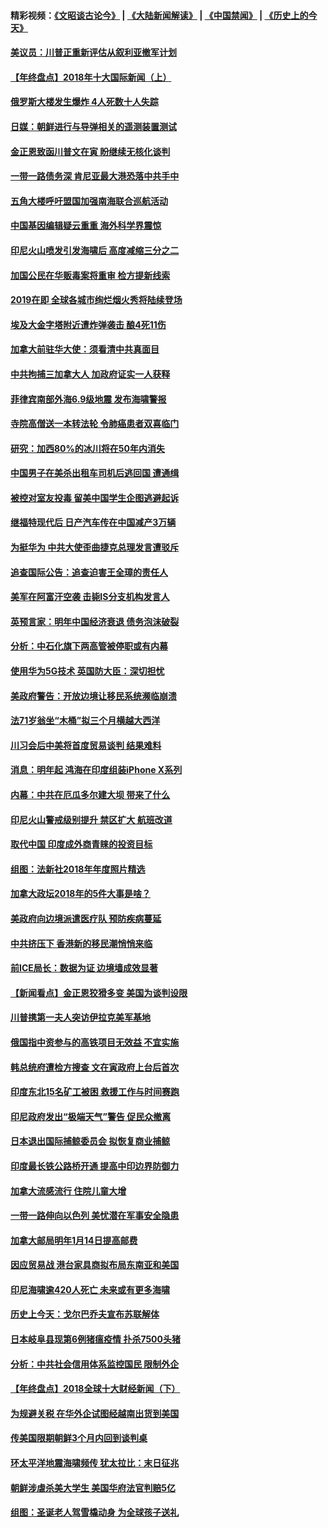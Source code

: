 #### 精彩视频：[《文昭谈古论今》](https://github.com/gfw-breaker/wenzhao/blob/master/README.md?t=12311831) | [《大陆新闻解读》](https://github.com/gfw-breaker/ntdtv-comedy/blob/master/README.md?t=12311831) | [《中国禁闻》](https://github.com/gfw-breaker/ntdtv-news/blob/master/README.md?t=12311831) | [《历史上的今天》](https://github.com/gfw-breaker/today-in-history/blob/master/README.md?t=12311831) 

#### [美议员：川普正重新评估从叙利亚撤军计划](../pages/nsc418/n10944364.md?t=12311831) 

#### [【年终盘点】2018年十大国际新闻（上）](../pages/nsc418/n10924773.md?t=12311831) 

#### [俄罗斯大楼发生爆炸 4人死数十人失踪](../pages/nsc418/n10943682.md?t=12311831) 

#### [日媒：朝鲜进行与导弹相关的遥测装置测试](../pages/nsc418/n10943525.md?t=12311831) 

#### [金正恩致函川普文在寅 盼继续无核化谈判](../pages/nsc418/n10943074.md?t=12311831) 

#### [一带一路债务深 肯尼亚最大港恐落中共手中](../pages/nsc418/n10942794.md?t=12311831) 

#### [五角大楼呼吁盟国加强南海联合巡航活动](../pages/nsc418/n10942310.md?t=12311831) 

#### [中国基因编辑疑云重重 海外科学界震惊](../pages/nsc418/n10940149.md?t=12311831) 

#### [印尼火山喷发引发海啸后 高度减缩三分之二](../pages/nsc418/n10941435.md?t=12311831) 

#### [加国公民在华贩毒案将重审 检方提新线索](../pages/nsc418/n10940613.md?t=12311831) 

#### [2019在即 全球各城市绚烂烟火秀将陆续登场](../pages/nsc418/n10940465.md?t=12311831) 

#### [埃及大金字塔附近遭炸弹袭击 酿4死11伤](../pages/nsc418/n10940511.md?t=12311831) 

#### [加拿大前驻华大使：须看清中共真面目](../pages/nsc418/n10940389.md?t=12311831) 

#### [中共拘捕三加拿大人 加政府证实一人获释](../pages/nsc418/n10939393.md?t=12311831) 

#### [菲律宾南部外海6.9级地震 发布海啸警报](../pages/nsc418/n10939652.md?t=12311831) 

#### [寺院高僧送一本转法轮 令肺癌患者双喜临门](../pages/nsc418/n10937173.md?t=12311831) 

#### [研究：加西80%的冰川将在50年内消失](../pages/nsc418/n10939068.md?t=12311831) 

#### [中国男子在美杀出租车司机后逃回国 遭通缉](../pages/nsc418/n10939162.md?t=12311831) 

#### [被控对室友投毒 留美中国学生企图逃避起诉](../pages/nsc418/n10939143.md?t=12311831) 

#### [继福特现代后 日产汽车传在中国减产3万辆](../pages/nsc418/n10938892.md?t=12311831) 

#### [为挺华为 中共大使歪曲捷克总理发言遭驳斥](../pages/nsc418/n10938867.md?t=12311831) 

#### [追查国际公告：追查迫害王全璋的责任人](../pages/nsc418/n10937997.md?t=12311831) 

#### [美军在阿富汗空袭 击毙IS分支机构发言人](../pages/nsc418/n10937943.md?t=12311831) 

#### [英预言家：明年中国经济衰退 债务泡沫破裂](../pages/nsc418/n10937862.md?t=12311831) 

#### [分析：中石化旗下两高管被停职或有内幕](../pages/nsc418/n10936480.md?t=12311831) 

#### [使用华为5G技术 英国防大臣：深切担忧](../pages/nsc418/n10936847.md?t=12311831) 

#### [美政府警告：开放边境让移民系统濒临崩溃](../pages/nsc418/n10936858.md?t=12311831) 

#### [法71岁翁坐“木桶”拟三个月横越大西洋](../pages/nsc418/n10936510.md?t=12311831) 

#### [川习会后中美将首度贸易谈判 结果难料](../pages/nsc418/n10936366.md?t=12311831) 

#### [消息：明年起 鸿海在印度组装iPhone X系列](../pages/nsc418/n10936455.md?t=12311831) 

#### [内幕：中共在厄瓜多尔建大坝 带来了什么](../pages/nsc418/n10936259.md?t=12311831) 

#### [印尼火山警戒级别提升 禁区扩大 航班改道](../pages/nsc418/n10936243.md?t=12311831) 

#### [取代中国 印度成外商青睐的投资目标](../pages/nsc418/n10935215.md?t=12311831) 

#### [组图：法新社2018年年度照片精选](../pages/nsc418/n10935213.md?t=12311831) 

#### [加拿大政坛2018年的5件大事是啥？](../pages/nsc418/n10934199.md?t=12311831) 

#### [美政府向边境派遣医疗队 预防疾病蔓延](../pages/nsc418/n10934482.md?t=12311831) 

#### [中共挤压下 香港新的移民潮悄悄来临](../pages/nsc418/n10934111.md?t=12311831) 

#### [前ICE局长：数据为证 边境墙成效显著](../pages/nsc418/n10934433.md?t=12311831) 

#### [【新闻看点】金正恩狡猾多变 美国为谈判设限](../pages/nsc418/n10934183.md?t=12311831) 

#### [川普携第一夫人突访伊拉克美军基地](../pages/nsc418/n10934352.md?t=12311831) 

#### [俄国指中资参与的高铁项目无效益 不宜实施](../pages/nsc418/n10934141.md?t=12311831) 

#### [韩总统府遭检方搜查 文在寅政府上台后首次](../pages/nsc418/n10933090.md?t=12311831) 

#### [印度东北15名矿工被困 救援工作与时间赛跑](../pages/nsc418/n10933676.md?t=12311831) 

#### [印尼政府发出“极端天气”警告 促民众撤离](../pages/nsc418/n10933470.md?t=12311831) 

#### [日本退出国际捕鲸委员会 拟恢复商业捕鲸](../pages/nsc418/n10933334.md?t=12311831) 

#### [印度最长铁公路桥开通 提高中印边界防御力](../pages/nsc418/n10932809.md?t=12311831) 

#### [加拿大流感流行 住院儿童大增](../pages/nsc418/n10932744.md?t=12311831) 

#### [一带一路伸向以色列 美忧潜在军事安全隐患](../pages/nsc418/n10932712.md?t=12311831) 

#### [加拿大邮局明年1月14日提高邮费](../pages/nsc418/n10932741.md?t=12311831) 

#### [因应贸易战 港台家具商拟布局东南亚和美国](../pages/nsc418/n10932654.md?t=12311831) 

#### [印尼海啸逾420人死亡 未来或有更多海啸](../pages/nsc418/n10932350.md?t=12311831) 

#### [历史上今天：戈尔巴乔夫宣布苏联解体](../pages/nsc418/n10932195.md?t=12311831) 

#### [日本岐阜县现第6例猪瘟疫情 扑杀7500头猪](../pages/nsc418/n10931585.md?t=12311831) 

#### [分析：中共社会信用体系监控国民 限制外企](../pages/nsc418/n10928781.md?t=12311831) 

#### [【年终盘点】2018全球十大财经新闻（下）](../pages/nsc418/n10918551.md?t=12311831) 

#### [为规避关税 在华外企试图经越南出货到美国](../pages/nsc418/n10931698.md?t=12311831) 

#### [传美国限期朝鲜3个月内回到谈判桌](../pages/nsc418/n10931073.md?t=12311831) 

#### [环太平洋地震海啸频传 犹太拉比：末日征兆](../pages/nsc418/n10931369.md?t=12311831) 

#### [朝鲜涉虐杀美大学生 美国华府法官判赔5亿](../pages/nsc418/n10931032.md?t=12311831) 

#### [组图：圣诞老人驾雪橇动身 为全球孩子送礼](../pages/nsc418/n10930732.md?t=12311831) 

